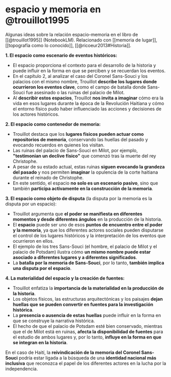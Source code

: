 # espacio y memoria en @trouillot1995
Algunas ideas sobre la relación espacio-memoria en el libro de [[@trouillot1995]] (NotebookLM). Relacionado con [[memoria de lugar]], [[topografía como lo conocido]], [[@ricoeur2013#Historia]].

**1. El espacio como escenario de eventos históricos:**


- El espacio proporciona el contexto para el desarrollo de la historia y puede influir en la forma en que se perciben y se recuerdan los eventos.
- En el capítulo 2, al analizar el caso del Coronel Sans-Souci y los palacios con el mismo nombre, Trouillot **describe los lugares donde ocurrieron los eventos clave**, como el campo de batalla donde Sans-Souci fue asesinado o las ruinas del palacio de Milot. 
- Al **describir estos espacios**, Trouillot **nos invita a imaginar** cómo era la vida en esos lugares durante la época de la Revolución Haitiana y cómo el entorno físico pudo haber influenciado las acciones y decisiones de los actores históricos.

**2. El espacio como contenedor de memoria:**

- Trouillot destaca que los **lugares físicos pueden actuar como repositorios de memoria**, conservando las huellas del pasado y evocando recuerdos en quienes los visitan. 
- Las ruinas del palacio de Sans-Souci en Milot, por ejemplo, **"testimonian un declive físico"** que comenzó tras la muerte del rey Christophe. 
- A pesar de su estado actual, estas ruinas **siguen evocando la grandeza del pasado** y nos permiten **imaginar** la opulencia de la corte haitiana durante el reinado de Christophe.
- En este sentido, el espacio **no solo es un escenario pasivo**, sino que también **participa activamente en la construcción de la memoria**.

**3. El espacio como objeto de disputa** (la disputa por la memoria es la disputa por un espacio):

- Trouillot argumenta que **el poder se manifiesta en diferentes momentos y desde diferentes ángulos** en la producción de la historia. 
- El **espacio** puede ser uno de esos **puntos de encuentro entre el poder y la memoria**, ya que los diferentes actores sociales pueden disputarse el control de los lugares históricos y la interpretación de los eventos que ocurrieron en ellos.
- El ejemplo de los tres Sans-Souci (el hombre, el palacio de Milot y el palacio de Potsdam) ilustra cómo **un mismo nombre puede estar asociado a diferentes lugares y a diferentes significados**. 
- La **batalla por la memoria de Sans-Souci**, por lo tanto, **también implica una disputa por el espacio**.

**4. La materialidad del espacio y la creación de fuentes:**

- Trouillot enfatiza la **importancia de la materialidad en la producción de la historia**. 
- Los objetos físicos, las estructuras arquitectónicas y los paisajes **dejan huellas que se pueden convertir en fuentes para la investigación histórica**. 
- La **presencia o ausencia de estas huellas** puede influir en la forma en que se construye la narrativa histórica.
- El hecho de que el palacio de Potsdam esté bien conservado, mientras que el de Milot está en ruinas, **afecta la disponibilidad de fuentes** para el estudio de ambos lugares y, por lo tanto, **influye en la forma en que se integran en la historia**.

En el caso de Haití, la **reivindicación de la memoria del Coronel Sans-Souci** podría estar ligada a la búsqueda de una **identidad nacional más inclusiva** que reconozca el papel de los diferentes actores en la lucha por la independencia.
 